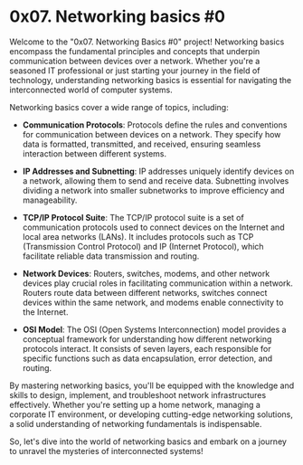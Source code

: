 
# 0x07. Networking basics #0

Welcome to the "0x07. Networking Basics #0" project! Networking basics encompass the fundamental principles and concepts that underpin communication between devices over a network. Whether you're a seasoned IT professional or just starting your journey in the field of technology, understanding networking basics is essential for navigating the interconnected world of computer systems.

Networking basics cover a wide range of topics, including:

-   **Communication Protocols**: Protocols define the rules and conventions for communication between devices on a network. They specify how data is formatted, transmitted, and received, ensuring seamless interaction between different systems.
    
-   **IP Addresses and Subnetting**: IP addresses uniquely identify devices on a network, allowing them to send and receive data. Subnetting involves dividing a network into smaller subnetworks to improve efficiency and manageability.
    
-   **TCP/IP Protocol Suite**: The TCP/IP protocol suite is a set of communication protocols used to connect devices on the Internet and local area networks (LANs). It includes protocols such as TCP (Transmission Control Protocol) and IP (Internet Protocol), which facilitate reliable data transmission and routing.
    
-   **Network Devices**: Routers, switches, modems, and other network devices play crucial roles in facilitating communication within a network. Routers route data between different networks, switches connect devices within the same network, and modems enable connectivity to the Internet.
    
-   **OSI Model**: The OSI (Open Systems Interconnection) model provides a conceptual framework for understanding how different networking protocols interact. It consists of seven layers, each responsible for specific functions such as data encapsulation, error detection, and routing.
    

By mastering networking basics, you'll be equipped with the knowledge and skills to design, implement, and troubleshoot network infrastructures effectively. Whether you're setting up a home network, managing a corporate IT environment, or developing cutting-edge networking solutions, a solid understanding of networking fundamentals is indispensable.

So, let's dive into the world of networking basics and embark on a journey to unravel the mysteries of interconnected systems!

